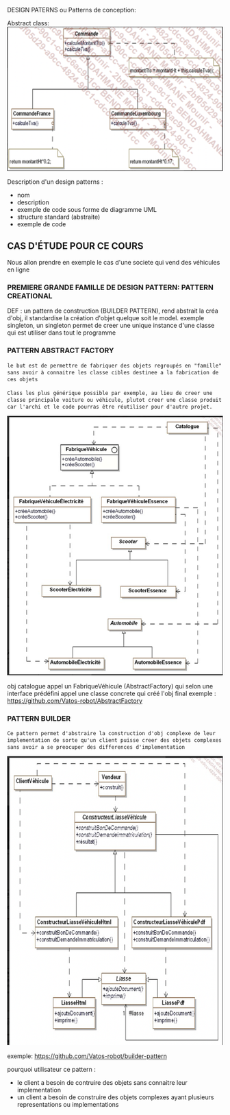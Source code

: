 DESIGN PATERNS ou Patterns de conception:


Abstract class:
![Alt text](img/1.png) 

Description d'un design patterns :
- nom
- description
- exemple de code sous forme de diagramme UML
- structure standard (abstraite)
- exemple de code

## CAS D'ÉTUDE POUR CE COURS

Nous allon prendre en exemple le cas d'une societe qui vend des véhicules en ligne

### PREMIERE GRANDE FAMILLE DE DESIGN PATTERN: PATTERN CREATIONAL

DEF : un pattern de construction (BUILDER PATTERN), rend abstrait la créa d'obj, il standardise la création d'objet quelque soit le model.
exemple singleton, un singleton permet de creer une unique instance d'une classe qui est utiliser dans tout le programme 


### PATTERN ABSTRACT FACTORY

    le but est de permettre de fabriquer des objets regroupés en "famille" sans avoir à connaitre les classe cibles destinee a la fabrication de ces objets

    Class les plus générique possible par exemple, au lieu de creer une classe principale voiture ou véhicule, plutot creer une classe produit car l'archi et le code pourras être réutiliser pour d'autre projet.
![Alt text](img/2.png)

obj catalogue appel un FabriqueVéhicule (AbstractFactory) qui selon une interface prédéfini appel une classe concrete qui créé l'obj final
exemple : https://github.com/Vatos-robot/AbstractFactory



### PATTERN BUILDER

    Ce pattern permet d'abstraire la construction d'obj complexe de leur implementation de sorte qu'un client puisse creer des objets complexes sans avoir a se preocuper des differences d'implementation 

![Alt text](img/3.png)

exemple:  https://github.com/Vatos-robot/builder-pattern

pourquoi utilisateur ce pattern : 
- le client a besoin de contruire des objets sans connaitre leur implementation
- un client a besoin de construire des objets complexes ayant plusieurs representations ou implementations

